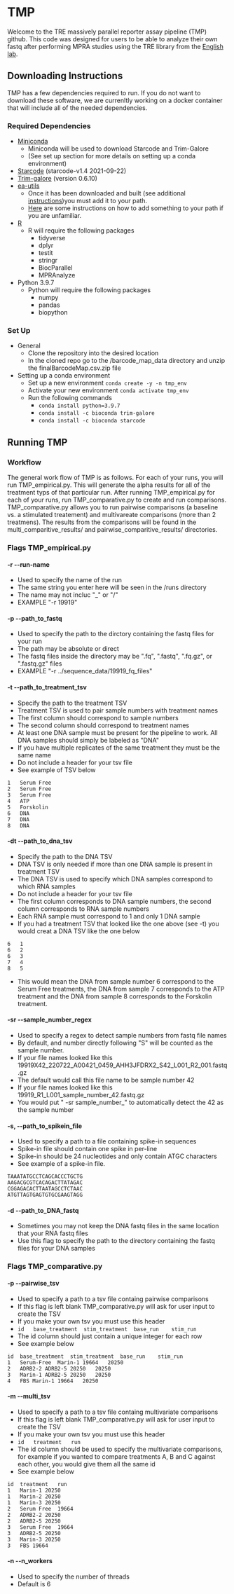 # TMP

Welcome to the TRE massively parallel reporter assay pipeline (TMP) github. This code was designed for users to be able to analyze their own fastq after performing MPRA studies using the TRE library from the [English lab](https://www.english.biochem.utah.edu/).


## Downloading Instructions

TMP has a few dependencies required to run. If you do not want to download these software, we are currenltly working on a docker container that will include all of the needed dependencies.

### Required Dependencies

* [Miniconda](https://docs.conda.io/en/latest/miniconda.html)
  * Miniconda will be used to download Starcode and Trim-Galore
  * (See set up section for more details on setting up a conda environment)
* [Starcode](https://anaconda.org/bioconda/starcode) (starcode-v1.4 2021-09-22)
* [Trim-galore](https://anaconda.org/bioconda/trim-galore) (version 0.6.10)
* [ea-utils](https://expressionanalysis.github.io/ea-utils/)
  * Once it has been downloaded and built (see additional [instructions](https://github.com/ExpressionAnalysis/ea-utils/blob/wiki/Compiling.md))you must add it to your path.
  * [Here](https://gist.github.com/nex3/c395b2f8fd4b02068be37c961301caa7) are some instructions on how to add something to your path if you are unfamiliar.
* [R](https://www.r-project.org/)
  * R will require the following packages
    * tidyverse
    * dplyr
    * testit
    * stringr
    * BiocParallel
    * MPRAnalyze
* Python 3.9.7
  * Python will require the following packages
    * numpy
    * pandas
    * biopython
    
### Set Up

* General 
  * Clone the repository into the desired location
  * In the cloned repo go to the /barcode_map_data directory and unzip the finalBarcodeMap.csv.zip file
* Setting up a conda environment
  * Set up a new environment `conda create -y -n tmp_env`
  * Activate your new environment `conda activate tmp_env`
  * Run the following commands
    * `conda install python=3.9.7`
    * `conda install -c bioconda trim-galore`
    * `conda install -c bioconda starcode`
    
## Running TMP

### Workflow 

The general work flow of TMP is as follows. For each of your runs, you will run TMP_empirical.py. This will generate the alpha results for all of the treatment typs of that particular run. After running TMP_empirical.py for each of your runs, run TMP_comparative.py to create and run comparisons. TMP_comparative.py allows you to run pairwise comparisons (a baseline vs. a stimulated treatement) and multivareate comparisons (more than 2 treatmens). The results from the comparisons will be found in the multi_comparitive_results/ and pairwise_comparitive_results/ directories.

### Flags TMP_empirical.py 

#### -r --run-name
* Used to specify the name of the run
* The same string you enter here will be seen in the /runs directory
* The name may not incluc "_" or "/"
* EXAMPLE "-r 19919"

#### -p --path_to_fastq
* Used to specify the path to the dirctory containing the fastq files for your run
* The path may be absolute or direct
* The fastq files inside the directory may be ".fq", ".fastq", ".fq.gz", or ".fastq.gz" files
* EXAMPLE "-r ../sequence_data/19919_fq_files"

#### -t --path_to_treatment_tsv
- Specify the path to the treatment TSV
- Treatment TSV is used to pair sample numbers with treatment names
- The first column should correspond to sample numbers
- The second column should correspond to treatment names
- At least one DNA sample must be present for the pipeline to work. All DNA samples should simply be labeled as "DNA"
- If you have multiple replicates of the same treatment they must be the same name
- Do not include a header for your tsv file
- See example of TSV below

```
1   Serum Free
2   Serum Free
3   Serum Free
4   ATP
5   Forskolin
6   DNA
7   DNA
8   DNA
```

#### -dt --path_to_dna_tsv
- Specify the path to the DNA TSV
- DNA TSV is only needed if more than one DNA sample is present in treatment TSV
- The DNA TSV is used to specify which DNA samples correspond to which RNA samples
- Do not include a header for your tsv file
- The first column corresponds to DNA sample numbers, the second column corresponds to RNA sample numbers
- Each RNA sample must correspond to 1 and only 1 DNA sample
- If you had a treatment TSV that looked like the one above (see -t) you would creat a DNA TSV like the one below
```
6   1
6   2
6   3
7   4
8   5
```
- This would mean the DNA from sample number 6 correspond to the Serum Free treatments, the DNA from sample 7 corresponds to the ATP treatment and the DNA from sample 8 corresponds to the Forskolin treatment.

#### -sr --sample_number_regex
- Used to specify a regex to detect sample numbers from fastq file names
- By default, and number directly following "S" will be counted as the sample number.
- If your file names looked like this 19919X42_220722_A00421_0459_AHH3JFDRX2_S42_L001_R2_001.fastq.gz
- The default would call this file name to be sample number 42
- If your file names looked like this 19919_R1_L001_sample_number_42.fastq.gz
- You would put " -sr sample_number_" to automatically detect the 42 as the sample number 

#### -s, --path_to_spikein_file
- Used to specify a path to a file containing spike-in sequences
- Spike-in file should contain one spike in per-line
- Spike-in should be 24 nucleotides and only contain ATGC characters
- See example of a spike-in file.
```
TAAATATGCCTCAGCACCCTGCTG
AAGACGCGTCACAGACTTATAGAC
CGGAGACACTTAATAGCCTCTAAC
ATGTTAGTGAGTGTGCGAAGTAGG
```

#### -d --path_to_DNA_fastq
- Sometimes you may not keep the DNA fastq files in the same location that your RNA fastq files
- Use this flag to specify the path to the directory containing the fastq files for your DNA samples

### Flags TMP_comparative.py 

#### -p --pairwise_tsv
- Used to specify a path to a tsv file containg pairwise comparisons
- If this flag is left blank TMP_comparative.py will ask for user input to create the TSV
- If you make your own tsv you must use this header 
- `id	base_treatment	stim_treatment	base_run	stim_run`
- The id column should just contain a unique integer for each row
- See example below

```
id	base_treatment	stim_treatment	base_run	stim_run
1	Serum-Free	Marin-1	19664	20250
2	ADRB2-2	ADRB2-5	20250	20250
3	Marin-1	ADRB2-5	20250	20250
4	FBS	Marin-1	19664	20250
```

#### -m --multi_tsv
- Used to specify a path to a tsv file containg multivariate comparisons
- If this flag is left blank TMP_comparative.py will ask for user input to create the TSV
- If you make your own tsv you must use this header 
- `id	treatment	run`
- The id column should be used to specify the multivariate comparisons, for example if you wanted to compare treatments A, B and C against each other, you would give them all the same id
- See example below

```
id	treatment	run
1	Marin-1	20250
1	Marin-2	20250
1	Marin-3	20250
2	Serum Free	19664
2	ADRB2-2	20250
2	ADRB2-5	20250
3	Serum Free	19664
3	ADRB2-5	20250
3	Marin-3	20250
3	FBS	19664
```

#### -n --n_workers
- Used to specify the number of threads
- Default is 6



